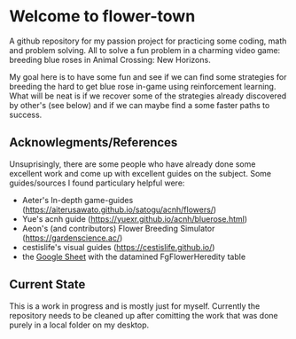 # Welcome to flower-town

A github repository for my passion project for practicing some 
coding, math and problem solving. All to solve a fun problem 
in a charming video game: breeding blue roses in Animal Crossing: 
New Horizons. 

My goal here is to have some fun and see if we can find some strategies 
for breeding the hard to get blue rose in-game using reinforcement learning. 
What will be neat is if we recover some of the strategies already 
discovered by other's (see below) and if we can maybe find a some faster 
paths to success. 

## Acknowlegments/References

Unsuprisingly, there are some people who have already done some excellent 
work and come up with excellent guides on the subject. Some guides/sources 
I found particulary helpful were:
- Aeter's In-depth game-guides (https://aiterusawato.github.io/satogu/acnh/flowers/)
- Yue's acnh guide (https://yuexr.github.io/acnh/bluerose.html)
- Aeon's (and contributors) Flower Breeding Simulator (https://gardenscience.ac/)
- cestislife's visual guides (https://cestislife.github.io/)
- the [Google Sheet](https://docs.google.com/spreadsheets/d/e/2PACX-1vTdwUI4iZE1wdfZv1xdi2qJtldnWS2iiQdjRjKP-4oKoH0R8a07vaVFxZHSwFiDlwzb6gZAE8U5C_vG/pubhtml#) with the datamined FgFlowerHeredity table

## Current State
This is a work in progress and is mostly just for myself. Currently the 
repository needs to be cleaned up after comitting the work that was done
purely in a local folder on my desktop.
